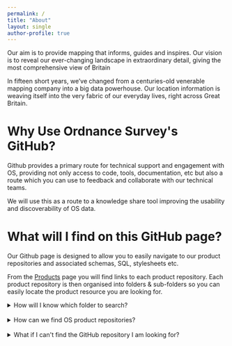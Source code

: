 ```yaml
---
permalink: /
title: "About"
layout: single
author-profile: true
---
```




Our aim is to provide mapping that informs, guides and inspires. Our vision is to reveal our ever-changing landscape in extraordinary detail, giving the most comprehensive view of Britain

In fifteen short years, we’ve changed from a centuries-old venerable mapping company into a big data powerhouse. Our location information is weaving itself into the very fabric of our everyday lives, right across Great Britain.
<br>

# Why Use Ordnance Survey's GitHub?

Github provides a primary route for technical support and engagement with OS, providing not only access to code, tools, documentation, etc but also a route which you can use to feedback and collaborate with our technical teams. 

We will use this as a route to a knowledge share tool improving the usability and discoverability of OS data.
<br>

# What will I find on this GitHub page?

Our Github page is designed to allow you to easily navigate to our product repositories and associated schemas, SQL, stylesheets etc.

From the [Products](https://raehelen.github.io/test-page/products/) page you will find links to each product repository. Each product repository is then organised into folders & sub-folders so you can easily locate the product resource you are looking for.
<br>

<details>
<summary>How will I know which folder to search?</summary>
<br>
The product repositories will be structured like so:
<br>
<br>
 
- Styling  - Folder containing all things related to styling, SLD'S, LYR. files, fonts, symbols etc
- SQL - Folder containing core SQL files
- Data Translating - Folder containing README. file about the different tools that can be used with this product
  * GFS - For GML datasets as the majority of data loaders require a GFS file
  * Code - Any awk and python code
  * FME - Any FME workbenches
- Frequently Asked Questions - README. file containing a list of FAQ's
- Guidance - List of guides relevant to this product 

<br>  
All repositories and folder will contain README.files which will contain information and further guide you to the correct product resource. 
</details>


<br>

<details>
<summary>How can we find OS product repositories?</summary>
<br>
By clicking on the product tab, you will be presented with a list of all of our OS products. Choosing a product will take you to the product github repository.
</details>

<br>

<details>
<summary>What if I can't find the GitHub repository I am looking for?</summary>
<br>
For more information about Ordnance Survey please contact us using the social links provided to the left.
<br>
<br> 
Our Technical experts, including those who author the resource on Github, are engaged with Github and can respond to you directly.
If you have an idea or a bug within a specific repository please raise an issue directly and we aim to repond as quickly as possible.
<br>
Although we do recommend browsing the open & closed issues before opening a new one, just in case your issue has already been raised or solved.
<br>
<br>

<h4>Wondering how it's done?</h4>
<br>
<ol>
 <li>On GitHub, navigate to <b>"Issues"</b> at the top of the repository page.</li>
 <img src="http://raehelen.github.io/test-page//assets/images/issuesnip.png" alt="">
 <li>Click <b>New issue</b>.</li>
 ![]({{"/assets/images/newissue.png"|absolute_url}})
 <li>Type a title and description for your issue.</li>
 <li>When you're finished, click <b>Submit new issue</b>.</li>

</ol>  

<br>
Further information on creating an issue or creating an issue from specific code can both be locate here (https://help.github.com/articles/creating-an-issue/)
</details>




<br>
<br>


